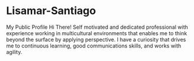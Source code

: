# Lisamar-Santiago
My Public Profile
Hi There!
Self motivated and dedicated professional with experience working in multicultural environments that enables me to think beyond the surface by applying perspective. I have a curiosity that drives me to continuous learning, good communications skills, and works with agility.
